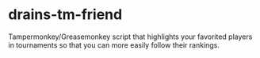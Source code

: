 # drains-tm-friend
Tampermonkey/Greasemonkey script that highlights your favorited players in tournaments so that you can more easily follow their rankings.
